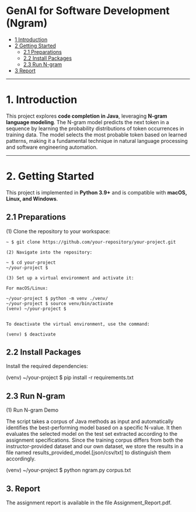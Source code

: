 # GenAI for Software Development (Ngram)

* [1 Introduction](#1-introduction)  
* [2 Getting Started](#2-getting-started)  
  * [2.1 Preparations](#21-preparations)  
  * [2.2 Install Packages](#22-install-packages)  
  * [2.3 Run N-gram](#23-run-n-gram)  
* [3 Report](#3-report)  

---

# **1. Introduction**  
This project explores **code completion in Java**, leveraging **N-gram language modeling**. The N-gram model predicts the next token in a sequence by learning the probability distributions of token occurrences in training data. The model selects the most probable token based on learned patterns, making it a fundamental technique in natural language processing and software engineering automation.  

---

# **2. Getting Started**  

This project is implemented in **Python 3.9+** and is compatible with **macOS, Linux, and Windows**.  

## **2.1 Preparations**  

(1) Clone the repository to your workspace:  
```shell
~ $ git clone https://github.com/your-repository/your-project.git

(2) Navigate into the repository:

~ $ cd your-project
~/your-project $

(3) Set up a virtual environment and activate it:

For macOS/Linux:

~/your-project $ python -m venv ./venv/
~/your-project $ source venv/bin/activate
(venv) ~/your-project $ 


To deactivate the virtual environment, use the command:

(venv) $ deactivate
```

## **2.2 Install Packages**

Install the required dependencies:

(venv) ~/your-project $ pip install -r requirements.txt

## **2.3 Run N-gram**

(1) Run N-gram Demo

The script takes a corpus of Java methods as input and automatically identifies the best-performing model based on a specific N-value. It then evaluates the selected model on the test set extracted according to the assignment specifications.
Since the training corpus differs from both the instructor-provided dataset and our own dataset, we store the results in a file named results_provided_model.[json/csv/txt] to distinguish them accordingly.

(venv) ~/your-project $ python ngram.py corpus.txt


## 3. Report

The assignment report is available in the file Assignment_Report.pdf.


